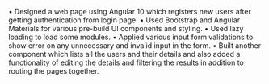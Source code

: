 • Designed a web page using Angular 10 which registers new users after getting authentication from login page.
• Used Bootstrap and Angular Materials for various pre-build UI components and styling.
• Used lazy loading to load some modules.
• Applied various input form validations to show error on any unnecessary and invalid input in the form.
• Built another component which lists all the users and their details and also added a functionality of editing the details
  and filtering the results in addition to routing the pages together.
